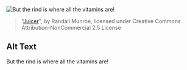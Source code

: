 ![But the rind is where all the vitamins are!](https://imgs.xkcd.com/comics/juicer.png)
> "[Juicer](https://xkcd.com/1265/)", by Randall Munroe, licensed under Creative Commons Attribution-NonCommercial 2.5 License

## Alt Text
But the rind is where all the vitamins are!
